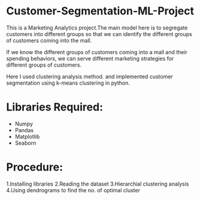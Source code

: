 # Customer-Segmentation-ML-Project


This is a Marketing Analytics project.The main model here is to segregate customers into different groups so that we can identify the different
groups of customers coming into the mall.

If we know the different groups of customers coming into a mall and their spending behaviors, we can
serve different marketing strategies for different groups of customers.

Here I used clustering analysis method. and implemented customer segmentation using k-means clustering in python.

# Libraries Required:

* Numpy
* Pandas
* Matplotlib
* Seaborn

# Procedure:

1.Installing libraries
2.Reading the dataset
3.Hierarchial clustering analysis
4.Using dendrograms to find the no. of optimal cluster




